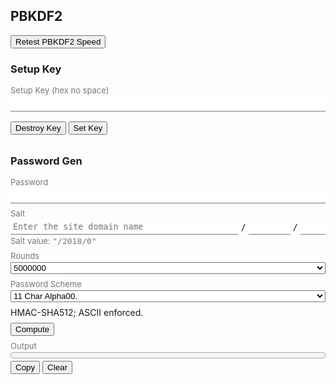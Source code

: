 <h2>PBKDF2</h2>

<style>
  h3 {
    margin-bottom: 16px;
  }
  .fixed-width {
    font-family: monospace;
  }
  .status-text {
    color: #999;
  }
  .input-list {
    display: flex;
    flex-direction: column;
    margin-bottom: 32px;
  }
  .input-list > * {
    margin-bottom: 8px;
    flex: 1;
  }
  .input-list > :last-child {
    margin-bottom: 0;
  }
  .input-group {
    display: flex;
    flex-direction: column;
  }
  .input-group > .label, .bottom-panel {
    color: #777;
    font-size: 13px;
  }
  .input-group > .label {
    margin-bottom: 2px;
  }
  .input-group > .bottom-panel {
    margin-top: 2px;
  }
  .flex {
    display: flex;
    flex-wrap: wrap;
  }
  .flex > * {
    margin-right: 4px;
    align-self: center;
  }
  .flex > :last-child {
    margin-right: 0;
  }
  .flex > .fill {
    flex: 1;
  }
  .output-box {
    padding: 4px;
    border-radius: 4px;
    border: solid 1px #aaa;
    background-color: #f5f5f5;
    margin-bottom: 4px;
    color: #000;
  }
  .output-box > .status-text {
    user-select: none;
  }
  input {
    border: 0 none;
    outline: none;
    border-bottom: 1px solid #777;
    padding: 4px;
  }
  input[disabled] {
    background-color: #eee;
  }
</style>

<button id="test-speed" ow-bind-prop="disabled=hashBusy">Retest PBKDF2 Speed</button>

<h3>Setup Key</h3>

<div class="input-list">
  <label class="input-group">
    <span class="label">Setup Key (hex no space)</span>
    <input
        type="text"
        ow-bind-prop="placeholder=setup.keyStatus &#10; disabled=setupDisable"
        ow-model="setup.keyHex">
  </label>
  <div>
    <span
        ow-bind-text="!setup.busy ? setup.status : ''"
        class="status-text"></span>
    <span
        ow-bind-text="setup.busy ? setup.progress : ''"
        class="status-text"></span>
  </div>
  <div>
    <button
        id="destroy-setup-key"
        ow-bind-prop="disabled=hashBusy || (!setup.keyAvailable && !setup.storeError)">
      Destroy Key
    </button>
    <button
        id="set-setup-key"
        ow-bind-prop="disabled=hashBusy || setup.keyAvailable || setup.storeError">
      Set Key
    </button>
  </div>
</div>

<h3>Password Gen</h3>

<div class="input-list">
  <label class="input-group">
    <span class="label">Password</span>
    <input
        type="password"
        ow-bind-prop="placeholder=main.passwordStatus"
        ow-model="main.password">
  </label>

  <label class="input-group">
    <span class="label">Salt</span>
    <div class="flex">
      <input
          type="text"
          class="fixed-width fill"
          ow-model="main.salt.siteUser"
          placeholder="Enter the site domain name">
      <span class="fixed-width">/</span>
      <input
          type="number"
          class="fixed-width"
          ow-model="main.salt.year"
          style="width: 5em">
      <span class="fixed-width">/</span>
      <input
          type="number"
          class="fixed-width"
          ow-model="main.salt.revision"
          min="0"
          style="width: 3em">
    </div>
    <span class="status-text bottom-panel">
      Salt value:
      <span class="fixed-width">
        "<span ow-bind-text="main.saltValue">/2018/0</span>"
      </span>
    </span>
  </label>
  <label class="input-group">
    <span class="label">Rounds</span>
    <select ow-model="main.roundsText">
      <option value="5000000">5000000</option>
    </select>
  </label>
  <label class="input-group">
    <span class="label">Password Scheme</span>
    <select ow-model="main.passwordScheme">
      <option value="CapitalNormal2NumDot11">11 Char Alpha00.</option>
      <option value="CapitalNormalNum10" ow-bind-prop="disabled=main.salt.year &gt;= '2020'">10 Char Alpha0</option>
      <option value="CapitalNormal2Num10" ow-bind-prop="disabled=main.salt.year &gt;= '2020'">10 Char Alpha00</option>
      <option value="Num4">4-digit number</option>
      <option value="Num6">6-digit number</option>
    </select>
  </label>
  <div>HMAC-SHA512; ASCII enforced.</div>
  <div>
    <button
        id="compute"
        ow-bind-prop="disabled=hashBusy || mainDisable">
      Compute
    </button>
  </div>
  <div class="input-group">
    <span class="label">Output</span>
    <div class="fixed-width output-box">
      <span class="status-text" ow-bind-text="main.busy ? main.progress : ''"></span>
      <span id="output" ow-bind-text="main.output ? main.output : '\u00a0'"></span>
    </div>
    <div>
      <button id="copy-output" ow-bind-prop="disabled=main.output === ''">Copy</button>
      <button id="clear-output" ow-bind-prop="disabled=main.output === ''">
        Clear
        <span ow-bind-text="main.clearMsg"></span>
      </button>
    </div>
  </div>
</div>

<script src="index.js"></script>
